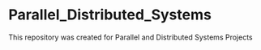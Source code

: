 # Parallel_Distributed_Systems
This repository was created for Parallel and Distributed Systems Projects
